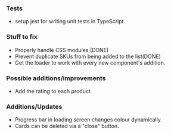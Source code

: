 ### Tests

- setup jest for writing unit tests in TypeScript.

### Stuff to fix

- Properly handle CSS modules (DONE)
- Prevent duplicate SKUs from being added to the list(DONE)
- Get the loader to work with every new component's addition.

### Possible additions/improvements

- Add the rating to each product

### Additions/Updates

- Progress bar in loading screen changes colour dynamically.
- Cards can be deleted via a "close" button.
